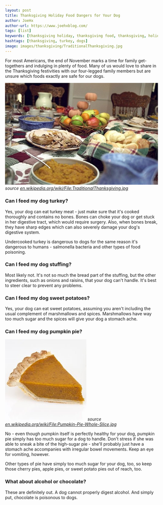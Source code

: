 ```yaml
---
layout: post
title: Thanksgiving Holiday Food Dangers for Your Dog
author: JoeHx
author-url: https://www.joehxblog.com/
tags: [list]
keywords: [thanksgiving holiday, thanksgiving food, thanksgiving, holiday, food]
hashtags: [thanksgiving, turkey, dogs]
image: images/thanksgiving/TraditionalThanksgiving.jpg
---
```


For most Americans, the end of November marks a time for family get-togethers and indulging in plenty of food. Many of us would love to share in the Thanksgiving festivities with our four-legged family members but are unsure which foods exactly are safe for our dogs.

![A Traditional Thanksgiving Feast](/images/thanksgiving/TraditionalThanksgiving.jpg)
*source [en.wikipedia.org/wiki/File:TraditionalThanksgiving.jpg](https://en.wikipedia.org/wiki/File:TraditionalThanksgiving.jpg)*

### Can I feed my dog turkey?

Yes, your dog can eat turkey meat - just make sure that it's cooked thoroughly and contains no bones. Bones can choke your dog or get stuck in her digestive tract, which would require surgery. Also, when bones break, they have sharp edges which can also severely damage your dog's digestive system.

Undercooked turkey is dangerous to dogs for the same reason it's dangerous to humans - salmonella bacteria and other types of food poisoning.

### Can I feed my dog stuffing?

Most likely not. It's not so much the bread part of the stuffing, but the other ingredients, such as onions and raisins, that your dog can't handle. It's best to steer clear to prevent any problems.

### Can I feed my dog sweet potatoes?

Yes, your dog can eat sweet potatoes, assuming you aren't including the usual complement of marshmallows and spices. Marshmallows have way too much sugar and the spices will give your dog a stomach ache.

### Can I feed my dog pumpkin pie?

![A slice of pumpkin pie](/images/thanksgiving/Pumpkin-Pie-Slice.jpg)
*source [en.wikipedia.org/wiki/File:Pumpkin-Pie-Whole-Slice.jpg](https://en.wikipedia.org/wiki/File:Pumpkin-Pie-Whole-Slice.jpg)*

No - even though pumpkin itself is perfectly healthy for your dog, pumpkin pie simply has too much sugar for a dog to handle. Don't stress if she was able to sneak a bite of the high-sugar pie - she'll probably just have a stomach ache accompanies with irregular bowel movements. Keep an eye for vomiting, however.

Other types of pie have simply too much sugar for your dog, too, so keep those cherry pies, apple pies, or sweet potato pies out of reach, too.

### What about alcohol or chocolate?

These are definitely out. A dog cannot properly digest alcohol. And simply put, chocolate is poisonous to dogs.
